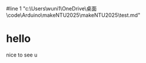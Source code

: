 #line 1 "c:\\Users\\wuni1\\OneDrive\\桌面\\code\\Arduino\\makeNTU2025\\makeNTU2025\\test.md"
# hello

nice to see u
